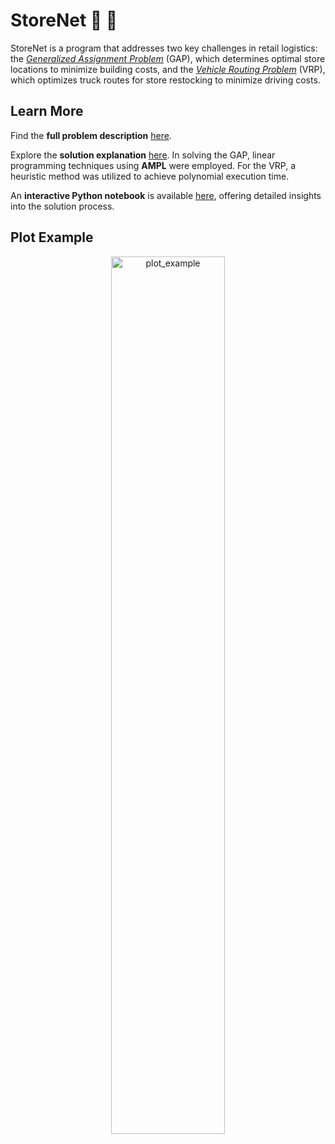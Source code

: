 # StoreNet :convenience_store: :truck:
StoreNet is a program that addresses two key challenges in retail logistics: the [*Generalized Assignment Problem*](https://en.wikipedia.org/wiki/Generalized_assignment_problem) (GAP), which determines optimal store locations to minimize building costs, and the [*Vehicle Routing Problem*](https://en.wikipedia.org/wiki/Vehicle_routing_problem) (VRP), which optimizes truck routes for store restocking to minimize driving costs.

## Learn More

Find the **full problem description** [here](/minimart-2.pdf).

Explore the **solution explanation** [here](/deliverables/report.pdf). In solving the GAP, linear programming techniques using **AMPL** were employed. For the VRP, a heuristic method was utilized to achieve polynomial execution time.

An **interactive Python notebook** is available [here](/RoboMarkt.ipynb), offering detailed insights into the solution process.

## Plot Example

<p align="center">
    <img src="https://github.com/MarcoBendinelli/Optimized-Store-Installation-and-Truck-Routing/assets/79930488/6cafbd9d-6477-4c9b-a659-54c029f59850" style="width:60%;" alt="plot_example">
</p>
